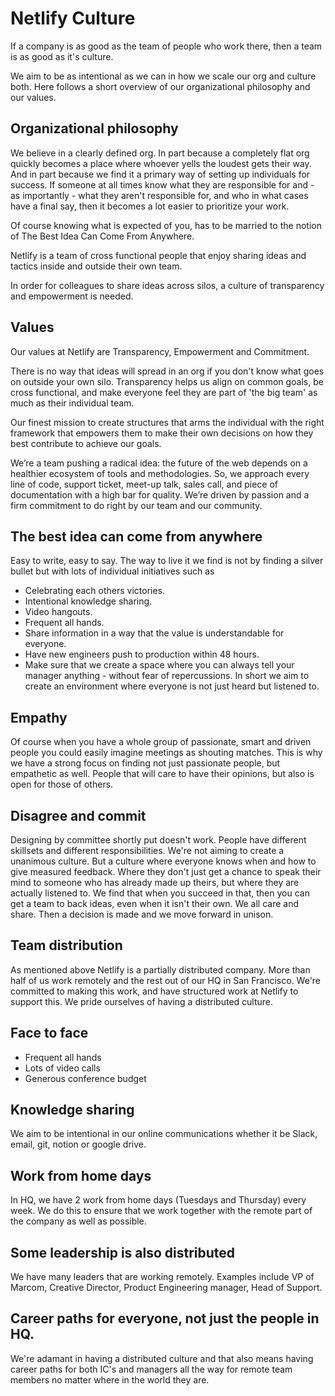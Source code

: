 # Netlify Culture
If a company is as good as the team of people who work there, then a team is as good as it's culture.

We aim to be as intentional as we can in how we scale our org and culture both. Here follows a short overview of our organizational philosophy and our values.

## Organizational philosophy
We believe in a clearly defined org. In part because a completely flat org quickly becomes a place where whoever yells the loudest gets their way.
And in part because we find it a primary way of setting up individuals for success. If someone at all times know what they are responsible for and - as importantly - what they aren't responsible for, and who in what cases have a final say, then it becomes a lot easier to prioritize your work. 

Of course knowing what is expected of you, has to be married to the notion of The Best Idea Can Come From Anywhere. 

Netlify is a team of cross functional people that enjoy sharing ideas and tactics inside and outside their own team.

In order for colleagues to share ideas across silos, a culture of transparency and empowerment is needed. 

## Values
Our values at Netlify are Transparency, Empowerment and Commitment. 

There is no way that ideas will spread in an org if you don't know what goes on outside your own silo. Transparency helps us align on common goals, be cross functional, and make everyone feel they are part of 'the big team' as much as their individual team.

Our finest mission to create structures that arms the individual with the right framework that empowers them to make their own decisions on how they best contribute to achieve our goals.

We’re a team pushing a radical idea: the future of the web depends on a healthier ecosystem of tools and methodologies. So, we approach every line of code, support ticket, meet-up talk, sales call, and piece of documentation with a high bar for quality. We’re driven by passion and a firm commitment to do right by our team and our community. 


## The best idea can come from anywhere
Easy to write, easy to say. The way to live it we find is not by finding a silver bullet but with lots of individual initiatives such as   
* Celebrating each others victories.
* Intentional knowledge sharing.
* Video hangouts.
* Frequent all hands.
* Share information in a way that the value is understandable for everyone.
* Have new engineers push to production within 48 hours. 
* Make sure that we create a space where you can always tell your manager anything - without fear of repercussions. 
In short we aim to create an environment where everyone is not just heard but listened to.

## Empathy
Of course when you have a whole group of passionate, smart and driven people you could easily imagine meetings as shouting matches. This is why we have a strong focus on finding not just passionate people, but empathetic as well. People that will care to have their opinions, but also is open for those of others. 

## Disagree and commit
Designing by committee shortly put doesn't work. People have different skillsets and different responsibilities. We're not aiming to create a unanimous culture. But a culture where everyone knows when and how to give measured feedback. Where they don't just get a chance to speak their mind to someone who has already made up theirs, but where they are actually listened to. We find that when you succeed in that, then you can get a team to back ideas, even when it isn't their own. We all care and share. Then a decision is made and we move forward in unison. 

## Team distribution
As mentioned above Netlify is a partially distributed company. More than half of us work remotely and the rest out of our HQ in San Francisco. We're committed to making this work, and have structured work at Netlify to support this. We pride ourselves of having a distributed culture.

## Face to face
* Frequent all hands
* Lots of video calls
* Generous conference budget 

## Knowledge sharing
We aim to be intentional in our online communications whether it be Slack, email, git, notion or google drive.

## Work from home days
In HQ, we have 2 work from home days (Tuesdays and Thursday) every week. We do this to ensure that we work together with the remote part of the company as well as possible. 

## Some leadership is also distributed
We have many leaders that are working remotely. Examples include VP of Marcom, Creative Director, Product Engineering manager, Head of Support.

## Career paths for everyone, not just the people in HQ.
We're adamant in having a distributed culture and that also means having career paths for both IC's and managers all the way for remote team members no matter where in the world they are.
